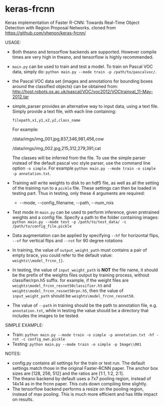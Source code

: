 # keras-frcnn
Keras implementation of Faster R-CNN: Towards Real-Time Object Detection with Region Proposal Networks.
cloned from https://github.com/yhenon/keras-frcnn/


USAGE:
- Both theano and tensorflow backends are supported. However compile times are very high in theano, and tensorflow is highly recommended.
- `main.py` can be used to train and test a model. To train on Pascal VOC data, simply do:
`python main.py --mode train -p /path/to/pascalvoc/`. 
- the Pascal VOC data set (images and annotations for bounding boxes around the classified objects) can be obtained from: http://host.robots.ox.ac.uk/pascal/VOC/voc2012/VOCtrainval_11-May-2012.tar
- simple_parser provides an alternative way to input data, using a text file. Simply provide a text file, with each
line containing:

    `filepath,x1,y1,x2,y2,class_name`

    For example:

    /data/imgs/img_001.jpg,837,346,981,456,cow
    
    /data/imgs/img_002.jpg,215,312,279,391,cat

    The classes will be inferred from the file. To use the simple parser instead of the default pascal voc style parser,
    use the command line option `-o simple`. For example `python main.py --mode train -o simple -p annotation.txt`.

- Training will write weights to disk to an hdf5 file, as well as all the setting of the training run to a `pickle` file. These
settings can then be loaded in testing part. Thus in testing, only these 4 arguments are required: 

    - --mode, --config_filename, --path, --num_rois

- Test mode in `main.py` can be used to perform inference, given pretrained weights and a config file. Specify a path to the folder containing
images:
    `python main.py --mode test -p /path/to/test_data/ -c /path/to/config_file.pickle`
- Data augmentation can be applied by specifying `--hf` for horizontal flips, `--vf` for vertical flips and `--rot` for 90 degree rotations
- In training, the value of `output_weight_path` must contains a pair of empty brace, you could refer to the default value: `weights\\model_frcnn_{}`.
- In testing, the value of `input_weight_path` is __NOT__ the file name, it should be the prefix of the weights files output by training process, 
    without classifier/rpn.h5 suffix. for example, if the weight files are `weights\model_frcnn_resnet50classifier.h5` and
    `weights\model_frcnn_resnet50rpn.h5`, then the value of `input_weight_path` should be `weights\model_frcnn_resnet50`.
- The value of `--path` in training should be the path to annotation file, e.g. `annotation.txt`, while in testing the value 
    should be a directory that includes the images to be tested. 

SIMPLE EXAMPLE:
- Train: `python main.py --mode train -o simple -p annotation.txt -hf -rot -c config_own.pickle`
- Testing: `python main.py --mode train -o simple -p Image\\001`

NOTES:
- config.py contains all settings for the train or test run. The default settings match those in the original Faster-RCNN
paper. The anchor box sizes are [128, 256, 512] and the ratios are [1:1, 1:2, 2:1].
- The theano backend by default uses a 7x7 pooling region, instead of 14x14 as in the frcnn paper. This cuts down compiling time slightly.
- The tensorflow backend performs a resize on the pooling region, instead of max pooling. This is much more efficient and has little impact on results.
